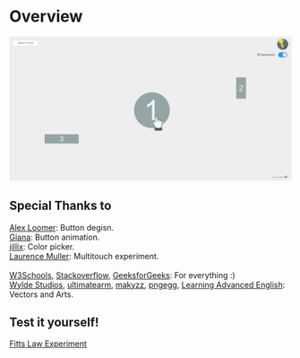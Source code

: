 # Overview

![Fitts Law in Acion](/src/in-action.png)

## Special Thanks to

[Alex Loomer](https://codepen.io/atloomer/pen/JEaRWX): Button degisn.\
[Giana](https://codepen.io/giana/pen/BZaGyP): Button animation.\
[jillix](https://www.cssscript.com/tiny-javascript-color-picker-library-piklor-js/): Color picker.\
[Laurence Muller](https://youtu.be/l87VTAV4eLE): Multitouch experiment.\
\
[W3Schools](https://www.w3schools.com/), [Stackoverflow](https://stackoverflow.com/), [GeeksforGeeks](https://www.geeksforgeeks.org/): For everything :)\
[Wylde Studios](https://giphy.com/wyldestudios), [ultimatearm](https://www.flaticon.com/authors/ultimatearm), [makyzz](https://www.freepik.com/makyzz), [pngegg](https://www.pngegg.com/en/png-wynug), [Learning Advanced English](http://learningadvancedenglish.blogspot.com/2016/08/knee-jerk-reaction.html): Vectors and Arts.

## Test it yourself!

[Fitts Law Experiment](https://ahmedwaleed.csed22.com/fitts-law/)
